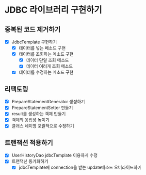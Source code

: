 # JDBC 라이브러리 구현하기
## 중복된 코드 제거하기
- [x] JdbcTemplate 구현하기
  - [x] 데이터를 넣는 메소드 구현
  - [x] 데이터를 조회하는 메소드 구현
    - [x] 데이터 단일 조회 메소드
    - [x] 데이터 여러개 조회 메소드
  - [x] 데이터를 수정하는 메소드 구현
## 리팩토링
- [x] PrepareStatementGenerator 생성하기
- [x] PrepareStatementSetter 만들기
- [x] result를 생성하는 객체 만들기
- [x] 객체의 응집성 높이기
- [x] 클래스 네이밍 포괄적으로 수정하기
## 트랜잭션 적용하기
- [x] UserHistoryDao jdbcTemplate 이용하게 수정
- [x] 트랜잭션 동기화하기
  - [x] jdbcTemplate에 connection을 받는 update메소드 오버라이드하기
